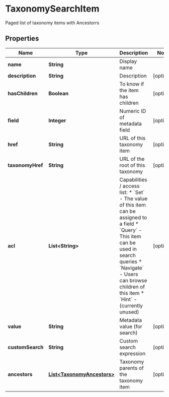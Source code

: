 

# TaxonomySearchItem

Paged list of taxonomy items with Ancestorrs

## Properties

| Name | Type | Description | Notes |
|------------ | ------------- | ------------- | -------------|
|**name** | **String** | Display name |  |
|**description** | **String** | Description |  [optional] |
|**hasChildren** | **Boolean** | To know if the item has children |  [optional] |
|**field** | **Integer** | Numeric ID of metadata field |  [optional] |
|**href** | **String** | URL of this taxonomy item |  [optional] |
|**taxonomyHref** | **String** | URL of the root of this taxonomy |  [optional] |
|**acl** | **List&lt;String&gt;** | Capabilities / access list:   * &#x60;Set&#x60; - The value of this item can be assigned to a field   * &#x60;Query&#x60; - This item can be used in search queries   * &#x60;Navigate&#x60; - Users can browse children of this item   * &#x60;Hint&#x60; - (currently unused)  |  [optional] |
|**value** | **String** | Metadata value (for search) |  [optional] |
|**customSearch** | **String** | Custom search expression |  [optional] |
|**ancestors** | [**List&lt;TaxonomyAncestors&gt;**](TaxonomyAncestors.md) | Taxonomy parents of the taxonomy item |  [optional] |



